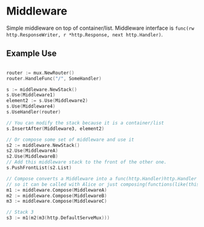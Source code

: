 # Middleware

Simple middleware on top of container/list. Middleware interface is
`func(rw http.ResponseWriter, r *http.Response, next http.Handler)`.

## Example Use

~~~ go

router := mux.NewRouter()
router.HandleFunc("/", SomeHandler)

s := middleware.NewStack()
s.Use(Middleware1)
element2 := s.Use(Middleware2)
s.Use(Middleware4)
s.UseHandler(router)

// You can modify the stack because it is a container/list
s.InsertAfter(Middleware3, element2)

// Or compose some set of middleware and use it
s2 := middleware.NewStack()
s2.Use(MiddlewareA)
s2.Use(MiddlewareB)
// Add this middleware stack to the front of the other one.
s.PushFrontList(s2.List)

// Compose converts a Middleware into a func(http.Handler)http.Handler
// so it can be called with Alice or just composing(functions(like(this))).
m1 := middleware.Compose(MiddlewareA)
m2 := middleware.Compose(MiddlewareB)
m3 := middleware.Compose(MiddlewareC)

// Stack 3
s3 := m1(m2(m3(http.DefaultServeMux)))

~~~~
